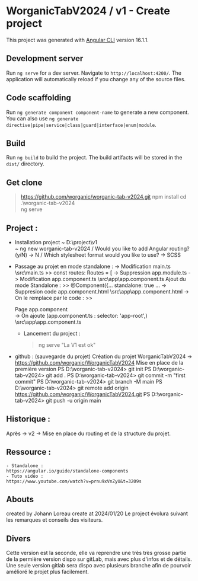 # WorganicTabV2024 / v1 - Create project

This project was generated with [Angular CLI](https://github.com/angular/angular-cli) version 16.1.1.

## Development server

Run `ng serve` for a dev server. Navigate to `http://localhost:4200/`. The application will automatically reload if you change any of the source files.

## Code scaffolding

Run `ng generate component component-name` to generate a new component. You can also use `ng generate directive|pipe|service|class|guard|interface|enum|module`.

## Build

Run `ng build` to build the project. The build artifacts will be stored in the `dist/` directory.

## Get clone 
> https://github.com/worganic/worganic-tab-v2024.git
> npm install
> cd .\worganic-tab-v2024\
> ng serve

## Project :
- Installation project
        ~ D:\project\v1\
        ~ ng new worganic-tab-v2024
            / Would you like to add Angular routing? (y/N) 
                -> N
            / Which stylesheet format would you like to use?
                -> SCSS

- Passage au projet en mode standalone :
        -> Modification main.ts
            \src\main.ts
                >> const routes: Routes = [
        -> Suppression app.module.ts
        -> Modification app.component.ts
            \src\app\app.component.ts
            Ajout du mode Standalone :
                >> @Component({...
                standalone: true
                ...
        -> Suppresion code app.component.html
            \src\app\app.component.html
        -> On le remplace par le code :
                >> <div>Page app.component</div>
        -> On ajoute <app-root></app-root> (app.component.ts : selector: 'app-root',)
            \src\app\app.component.ts 

    - Lancement du project :
        > ng serve
    "La V1 est ok"

- github : (sauvegarde du projet)
    Création du projet WorganicTabV2024
    -> https://github.com/worganic/WorganicTabV2024
    Mise en place de la première version
    PS D:\worganic-tab-v2024> git init
    PS D:\worganic-tab-v2024> git add .
    PS D:\worganic-tab-v2024> git commit -m "first commit"
    PS D:\worganic-tab-v2024> git branch -M main
    PS D:\worganic-tab-v2024> git remote add origin https://github.com/worganic/WorganicTabV2024.git
    PS D:\worganic-tab-v2024> git push -u origin main

## Historique :
Après -> v2 -> Mise en place du routing et de la structure du projet.

## Ressource :
    - Standalone :
    https://angular.io/guide/standalone-components
    - Tuto vidéo :
    https://www.youtube.com/watch?v=prnu9xVnZyU&t=3209s

## Abouts
created by Johann Loreau
create at 2024/01/20
Le project évolura suivant les remarques et conseils des visiteurs.

## Divers
Cette version est la seconde,
elle va reprendre une très très grosse partie de la permière version dispo sur gitLab, mais avec plus d'infos et de détails.
Une seule version gitlab sera dispo avec plusieurs branche afin de pourvoir amélioré le projet plus facilement.